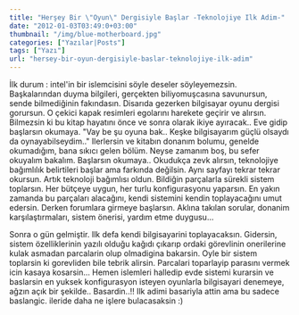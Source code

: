 ```yaml
---
title: "Herşey Bir \"Oyun\" Dergisiyle Başlar -Teknolojiye Ilk Adim-"
date: "2012-01-03T03:49:0+03:00"
thumbnail: "/img/blue-motherboard.jpg"
categories: ["Yazılar|Posts"]
tags: ["Yazı"]
url: "hersey-bir-oyun-dergisiyle-baslar-teknolojiye-ilk-adim"
---
```


<p>
İlk durum : intel'in bir islemcisini söyle deseler söyleyemezsin. Başkalarından duyma bilgileri, gerçekten biliyomuşcasına savunursun, sende bilmediǧinin fakındasın.
Disarıda gezerken bilgisayar oyunu dergisi gorursun. O çekici kapak resimleri egolarını harekete geçirir ve alırsın. Bilmezsin ki bu kitap hayatını önce ve sonra olarak ikiye ayıracak.. Eve gidip başlarsın okumaya. "Vay be şu oyuna bak.. Keşke bilgisayarım güçlü olsaydı da oynayabilseydim.." Ilerlersin ve kitabın donanım bolumu, genelde okumadıǧım, bana sıkıcı gelen bölüm. Neyse zamanım boş, bu sefer okuyalım bakalım. Başlarsın okumaya.. Okudukça zevk alırsın, teknolojiye baǧımlılık belirtileri başlar ama farkında deǧilsin. Aynı sayfayı tekrar tekrar okursun. Artık teknoloji baǧımlısı oldun. Bildiǧin parçalarla sürekli sistem toplarsın. Her bütçeye uygun, her turlu konfigurasyonu yaparsın. En yakın zamanda bu parçaları alacaǧını, kendi sistemini kendin toplayacaǧını umut edersin. Derken forumlara girmeye başlarsın. Aklına takılan sorular, donanim karşılaştırmaları, sistem önerisi, yardım etme duygusu...
</p>
<p>
Sonra o gün gelmiştir. Ilk defa kendi bilgisayarini toplayacaksın. Gidersin, sistem özelliklerinin yazılı olduǧu kaǧıdı çıkarıp ordaki görevlinin onerilerine kulak asmadan parcalarin olup olmadigina bakarsin. Oyle bir sistem toplarsin ki gorevliden bile tebrik alirsin. Parcalari toparlayip parasını vermek icin kasaya kosarsin... Hemen islemleri halledip evde sistemi kurarsin ve baslarsin en yuksek konfigurasyon isteyen oyunlarla bilgisayari denemeye, aǧzın açık bir şekilde.. Basardin..!! Ilk adimi basariyla attin ama bu sadece baslangic. ileride daha ne işlere bulacasaksin :)
</p>
